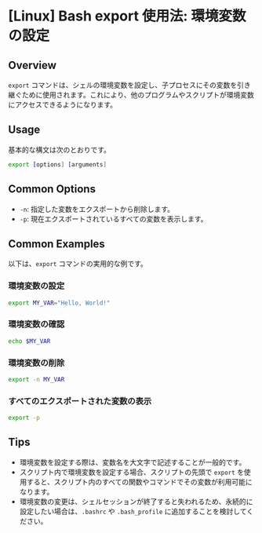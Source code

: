 # [Linux] Bash export 使用法: 環境変数の設定

## Overview
`export` コマンドは、シェルの環境変数を設定し、子プロセスにその変数を引き継ぐために使用されます。これにより、他のプログラムやスクリプトが環境変数にアクセスできるようになります。

## Usage
基本的な構文は次のとおりです。

```bash
export [options] [arguments]
```

## Common Options
- `-n`: 指定した変数をエクスポートから削除します。
- `-p`: 現在エクスポートされているすべての変数を表示します。

## Common Examples
以下は、`export` コマンドの実用的な例です。

### 環境変数の設定
```bash
export MY_VAR="Hello, World!"
```

### 環境変数の確認
```bash
echo $MY_VAR
```

### 環境変数の削除
```bash
export -n MY_VAR
```

### すべてのエクスポートされた変数の表示
```bash
export -p
```

## Tips
- 環境変数を設定する際は、変数名を大文字で記述することが一般的です。
- スクリプト内で環境変数を設定する場合、スクリプトの先頭で `export` を使用すると、スクリプト内のすべての関数やコマンドでその変数が利用可能になります。
- 環境変数の変更は、シェルセッションが終了すると失われるため、永続的に設定したい場合は、`.bashrc` や `.bash_profile` に追加することを検討してください。